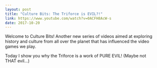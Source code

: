 ```yaml
---
layout: post
title: "Culture Bits: The Triforce is EVIL?!"
link: https://www.youtube.com/watch?v=0ACFH8AcW-s
date: 2017-10-20
---
```


Welcome to Culture Bits! Another new series of videos aimed at exploring history and culture from all over the planet that has influenced the video games we play.

Today I show you why the Triforce is a work of PURE EVIL! (Maybe not THAT evil...)